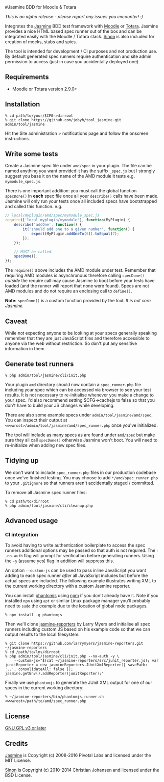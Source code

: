 #Jasmine BDD for Moodle & Totara

*This is an alpha release - please report any issues you encounter! :)*

Integrates the [Jasmine](https://github.com/jasmine/jasmine) BDD test framework with [Moodle](https://moodle.org/) or [Totara](https://www.totaralms.com/). Jasmine provides a nice HTML based spec runner out of the box and can be integrated easily with the Moodle / Totara stack. [Sinon](http://sinonjs.org/) is also included for creation of mocks, stubs and spies.

The tool is intended for development / CI purposes and not production use. By default generated spec runners require authentication and site admin permission to access (just in case you accidentally deployed one).

## Requirements
- Moodle or Totara version 2.9.0+

## Installation

```
% cd path/to/your/$CFG->dirroot
% git clone https://github.com/jobyh/tool_jasmine.git admin/tool/jasmine
```

Hit the Site administration > notifications page and follow the onscreen instructions.

## Write some tests
Create a Jasmine spec file under `amd/spec` in your plugin. The file can be named anything you want provided it has the suffix `_spec.js` but I strongly suggest you base it on the name of the AMD module it tests e.g. `mymodule_spec.js`.

There is one important addition: you must call the global function `specDone()` in **each** spec file once all your `describe()` calls have been made. Jasmine will only run your tests once all included specs have bootstrapped and called this function. e.g.

```javascript
// local/myplugin/amd/spec/mymodule_spec.js
require(['local_myplugin/mymodule'], function(MyPlugin) {
	describe('addOne', function() {
		it('should add one to a given number', function() {
			expect(MyPlugin.addOneTo(6)).toEqual(7);
		});
	});

	// MUST be called.
	specDone();
});
```

The `require()` above includes the AMD module under test. Remember that requiring AMD modules is asynchronous therefore calling `specDone()` *outside* the require call may cause Jasmine to boot before your tests have loaded (and the runner will report that none were found). Specs are not AMD modules and do not require an enclosing call to `define()`.

**Note:** `specDone()` is a custom function provided by the tool. *It is not core Jasmine.*

## Caveat
While not expecting anyone to be looking at your specs generally speaking remember that they are just JavaScript files and therefore accessible to anyone via the web without restriction. So don't put any sensitive information in them.

## Generate test runners

```
% php admin/tool/jasmine/cli/init.php
```

Your plugin `amd` directory should now contain a `spec_runner.php` file including your spec which can be accessed via browser to see your test results. It is not necessary to re-initialise whenever you make a change to your spec. I'd also recommend setting $CFG->cachejs to false so that you don't have to build your JS changes while developing.

There are also some example specs under `admin/tool/jasmine/amd/spec`. You can inspect their output at `<wwwroot>/admin/tool/jasmine/amd/spec_runner.php` once you've initialized.

The tool will include as many specs as are found under `amd/spec` but make sure they all call `specDone()` otherwise Jasmine won't boot. You will need to re-initialize when adding new spec files.

## Tidying up
We don't want to include `spec_runner.php` files in our production codebase once we've finished testing. You may choose to add `*/amd/spec_runner.php` to your `.gitignore` so that runners aren't accidentally staged / committed.

To remove all Jasmine spec runner files:

```
% cd path/to/dirroot
% php admin/tool/jasmine/cli/cleanup.php
```

## Advanced usage
### CI integration
To avoid having to write authentication boilerplate to access the spec runners additional options may be passed so that auth is not required. The `--no-auth` flag will prompt for verification before generating runners. Using the `-y` (assume yes) flag in addition will suppress this.

An option `--custom-js` can be used to pass inline JavaScript you want adding to each spec runner *after*
all JavaScript includes but before the actual specs are included. The following example illustrates writing XML to the current working directory with a custom Jasmine reporter.

You can install [phantomjs](http://phantomjs.org/) using [npm](https://www.npmjs.com/) if you don't already have it. Note if you installed `npm` using `apt` or similar Linux package manager you'll probably need to `sudo` the example due to the location of global node packages.

```
% npm install -g phantomjs
```

Then we'll clone [jasmine-reporters](https://github.com/larrymyers/jasmine-reporters) by Larry Myers and initialise all spec runners including custom JS based on his example code so that we can output results to the local filesystem:

```
% git clone https://github.com/larrymyers/jasmine-reporters.git ~/jasmine-reporters
% cd /path/to/lms/dirroot
% php admin/tool/jasmine/cli/init.php --no-auth -y \
    --custom-js="$(cat ~/jasmine-reporters/src/junit_reporter.js); var junitReporter = new jasmineReporters.JUnitXmlReporter({ savePath: '..', consolidateAll: false }); jasmine.getEnv().addReporter(junitReporter);"
```

Finally we use `phantomjs` to generate the JUnit XML output for one of our specs in the current working directory:

```
% ~/jasmine-reporters/bin/phantomjs.runner.sh <wwwroot>/path/to/amd/spec_runner.php
```

## License
[GNU GPL v3 or later](http://www.gnu.org/copyleft/gpl.html)

## Credits
[Jasmine](https://github.com/jasmine/jasmine) is Copyright (c) 2008-2016 Pivotal Labs and licensed under the MIT License.

[Sinon](http://sinonjs.org/) is Copyright (c) 2010-2014 Christian Johansen and licensed under the BSD License.
